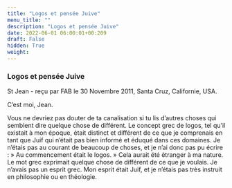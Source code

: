 ```yaml
---
title: "Logos et pensée Juive"
menu_title: ""
description: "Logos et pensée Juive"
date: 2022-06-01 06:00:01+00:209
draft: False
hidden: True
weight:
---
```

### Logos et pensée Juive

St Jean - reçu par FAB le 30 Novembre 2011, Santa Cruz, Californie, USA.

C’est moi, Jean.

Vous ne devriez pas douter de ta canalisation si tu lis d’autres choses qui semblent dire quelque chose de différent. Le concept grec de logos, tel qu’il existait à mon époque, était distinct et différent de ce que je comprenais en tant que Juif qui n’était pas bien informé et éduqué dans ces domaines. Je n’étais pas au courant de beaucoup de choses, et je n’ai donc pas pu écrire :  » Au commencement était le logos.  » Cela aurait été étranger à ma nature. Le mot grec exprimait quelque chose de différent de ce que je voulais. Je n’avais pas un esprit grec. Mon esprit était Juif, et je n’étais pas très instruit en philosophie ou en théologie.

